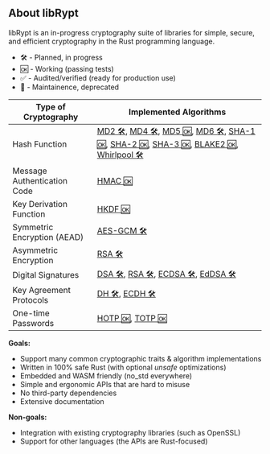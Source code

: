 ## About libRypt
libRypt is an in-progress cryptography suite of libraries for simple, secure, and efficient cryptography in the Rust programming language.

* 🛠️ - Planned, in progress
* 🆗 - Working (passing tests)
* ✅ - Audited/verified (ready for production use)
* 🚧 - Maintainence, deprecated

| **Type of Cryptography**                      | **Implemented Algorithms** |
|-----------------------------------------------|----------------------------|
| Hash Function                                 | [MD2 🛠️](https://www.github.com/librypt/librypt-hash-md2), [MD4 🛠️](https://www.github.com/librypt/librypt-hash-md4), [MD5 🆗](https://www.github.com/librypt/librypt-hash-md5), [MD6 🛠️](https://www.github.com/librypt/librypt-hash-md6), [SHA-1 🆗](https://www.github.com/librypt/librypt-hash-sha1), [SHA-2 🆗](https://www.github.com/librypt/librypt-hash-sha2), [SHA-3 🆗](https://www.github.com/librypt/librypt-hash-sha3), [BLAKE2 🆗](https://www.github.com/librypt/librypt-hash-blake2), [Whirlpool 🛠️](https://www.github.com/librypt/librypt-hash-whirlpool) |
| Message Authentication Code                   | [HMAC 🆗](https://www.github.com/librypt/librypt-mac-hmac)                      |
| Key Derivation Function                       | [HKDF 🆗](https://www.github.com/librypt/librypt-kdf-hkdf)    |
| Symmetric Encryption (AEAD)                   | [AES-GCM 🛠️](https://www.github.com/librypt/librypt-aead-aes) |
| Asymmetric Encryption                         | [RSA 🛠️](https://www.github.com/librypt/librypt-aea-rsa)      |
| Digital Signatures                            | [DSA 🛠️](https://www.github.com/librypt/librypt-signature-dsa), [RSA 🛠️](https://www.github.com/librypt/librypt-signature-rsa), [ECDSA 🛠️](https://www.github.com/librypt/librypt-signature-ecdsa), [EdDSA 🛠️](https://www.github.com/librypt/librypt-signature-eddsa) |
| Key Agreement Protocols                       | [DH 🛠️](https://www.github.com/librypt/librypt-kap-dh), [ECDH 🛠️](https://www.github.com/librypt/librypt-kap-ecdh) |
| One-time Passwords                            | [HOTP 🆗](https://www.github.com/librypt/librypt-hotp), [TOTP 🆗](https://www.github.com/librypt/librypt-totp) |

**Goals:**
* Support many common cryptographic traits & algorithm implementations
* Written in 100% safe Rust (with optional *unsafe* optimizations)
* Embedded and WASM friendly (no_std everywhere)
* Simple and ergonomic APIs that are hard to misuse
* No third-party dependencies
* Extensive documentation

**Non-goals:**
* Integration with existing cryptography libraries (such as OpenSSL)
* Support for other languages (the APIs are Rust-focused)

